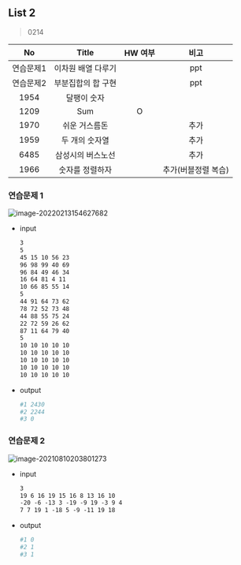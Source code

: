 ## List 2

> 0214

|    No     |       Title        | HW 여부 |        비고         |
| :-------: | :----------------: | :-----: | :-----------------: |
| 연습문제1 | 이차원 배열 다루기 |         |         ppt         |
| 연습문제2 | 부분집합의 합 구현 |         |         ppt         |
|   1954    |    달팽이 숫자     |         |                     |
|   1209    |        Sum         |    O    |                     |
|   1970    |   쉬운 거스름돈    |         |        추가         |
|   1959    |   두 개의 숫자열   |         |        추가         |
|   6485    | 삼성시의 버스노선  |         |        추가         |
|   1966    |  숫자를 정렬하자   |         | 추가(버블정렬 복습) |





### 연습문제 1

![image-20220213154627682](0214.assets/image-20220213154627682.png)

- input

  ```txt
  3
  5
  45 15 10 56 23
  96 98 99 40 69
  96 84 49 46 34
  16 64 81 4 11
  10 66 85 55 14
  5
  44 91 64 73 62
  78 72 52 73 48
  44 88 55 75 24
  22 72 59 26 62
  87 11 64 79 40
  5
  10 10 10 10 10
  10 10 10 10 10
  10 10 10 10 10
  10 10 10 10 10
  10 10 10 10 10
  ```

- output

  ```python
  #1 2430
  #2 2244
  #3 0
  ```

  

### 연습문제 2

![image-20210810203801273](0214.assets/image-20220213154728260.png)

- input

  ```txt
  3
  19 6 16 19 15 16 8 13 16 10
  -20 -6 -13 3 -19 -9 19 -3 9 4
  7 7 19 1 -18 5 -9 -11 19 18
  ```

- output

  ```python
  #1 0
  #2 1
  #3 1
  ```

  
